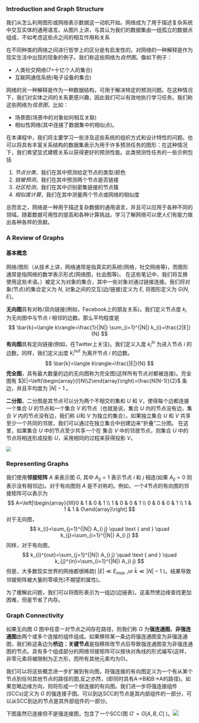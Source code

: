 ### Introduction and Graph Structure

我们从怎么利用图形或网络表示数据这一动机开始。网络成为了用于描述复杂系统中交互实体的通用语言。从图片上讲，与其认为我们的数据集由一组孤立的数据点组成，不如考虑这些点之间的相互作用和关系

在不同种类的网络之间进行哲学上的区分是有启发性的。对网络的一种解释是作为现实生活中出现的现象的例子。我们称这些网络为*自然图*。像如下例子：

- 人类社交网络(7+十亿个人的集合)
- 互联网通信系统(电子设备的集合)

网络的另一种解释是作为一种数据结构，可用于解决特定的预测问题。在这种情况下，我们对实体之间的关系更感兴趣，因此我们可以有效地执行学习任务。我们称这些网络为*信息图*，比如：

- 场景图(场景中的对象如何相互关联)
- 相似性网络(其中连接了数据集中的相似点)。

在本课程中，我们将主要学习一些涉及这些系统的组织方式和设计特性的问题。也可以将具有丰富关系结构的数据集表示为用于许多预测任务的图形：在这种情况下，我们希望显式建模关系以获得更好的预测性能。此类预测性任务的一些示例包括

1. *节点分类*，我们在其中预测给定节点的类型/颜色
2. *链接预测*，我们在其中预测两个节点是否链接
3. *社区检测*，我们在其中识别密集链接的节点簇
4. *相似度计算*，我们在其中测量两个节点或网络的相似度

总而言之，网络是一种用于描述复杂数据的通用语言，并且可以应用于各种不同的领域。随着数据可用性的提高和各种计算挑战，学习了解网络可以使人们有能力做出各种各样的贡献。

### A Review of Graphs

#### 基本概念

网络/图形（从技术上讲，网络通常是指真实的系统(网络，社交网络等)，而图形通常是指网络的数学表示形式(网络图，社会图等)。 在这些笔记中，我们将互换使用这些术语。）被定义为对象的集合，其中一些对象对通过链接连接。我们将对象(节点)的集合定义为 $N$, 对象之间的交互(边/链接)定义为 $E$, 将图形定义为 $G(N,E)$。

**无向图**具有对称/双向链接(例如，Facebook上的朋友关系)。我们定义节点度 $k_{i}$ 为无向图中与节点 $i$ 相邻的边数。那么平均程度是
$$
\bar{k}=\langle k\rangle=\frac{1}{|N|} \sum_{i=1}^{|N|} k_{i}=\frac{2|E|}{N}
$$
**有向图**具有定向链接(例如，在Twitter上关注)。我们定义入度 $k_{i}^{in}$ 为进入节点 $i$ 的边数。同样，我们定义出度 $k_{i}^{out}$ 为离开节点 $i$ 的边数。
$$
\bar{k}=\langle k\rangle=\frac{|E|}{N}
$$
**完全图**，具有最大数量的边的无向图称为完全图(这样所有节点对都被连接)。完全图有 $|E|=\left(\begin{array}{l}N\\2\end{array}\right)=\frac{N(N-1)}{2}$ 条边，并且平均度为 $|N|-1$ 。

**二分图**，二分图是其节点可以分为两个不相交的集和 $U$ 和 $V$，使得每个边都连接一个集合 $U$ 的节点和一个集合 $V$ 的节点（也就是说，集合 $U$ 内的节点没有边，集合 $V$ 内的节点没有边，我们称 $U$和 $V$  为独立的集合）。如果独立集合 $U$ 和 $V$ 共享至少一个共同的邻居，我们可以通过在独立集合中创建边来“折叠”二分图。
在这里，如果集合 $U$ 中的节点至少共享一个在 集合 $V$ 中的邻居节点，则集合 $U$  中的节点将相连形成投影 $U$，采用相同的过程来获得投影 $V$。

<img src="https://i.loli.net/2020/05/16/deuqbZmL42lOBiH.png" style="zoom:80%;" />

### Representing Graphs

我们使用**邻接矩阵** $A$ 来表示图 $G$, 其中 $A_{ij}=1$ 表示节点 $i$ 和 $j$ 相连(如果 $A_{ij}=0$ 则表示没有相邻边)。对于有向图则 $A$ 是不对称的。例如，一个4节点的有向图的邻接矩阵可以表示为
$$
A=\left[\begin{array}{llll}0 & 1 & 0 & 1 \\ 1 & 0 & 0 & 1 \\ 0 & 0 & 0 & 1 \\ 1 & 1 & 1 & 0\end{array}\right]
$$
对于无向图，
$$
k_{i}=\sum_{j=1}^{|N|} A_{i j} \quad \text { and } \quad k_{j}=\sum_{i=1}^{|N|} A_{i j}
$$
同样，对于有向图，
$$
k_{i}^{out}=\sum_{j=1}^{|N|} A_{i j} \quad \text { and } \quad k_{j}^{in}=\sum_{i=1}^{|N|} A_{i j}
$$
但是，大多数现实世界的网络都很稀疏( $|E| \ll E_{m a x}$ ,or $\bar{k} \ll |N|-1$ )。结果导致邻接矩阵被大量的零填充(不期望的属性)。

为了缓解此问题，我们可以将图形表示为一组边(边链表)。这虽然使边缘查找更加困难，但是节省了内存。

### Graph Connectivity

如果无向图 $G$ 图中任意一对节点之间存在路径，则我们称 $G$ 为**强连通图**。**非强连通图**由两个或多个连接的组件组成。如果移除某一条边将强连通图变为非强连通图，我们称这条边为**桥边**；**关键节点**是指移除改节点后导致强连通图变为非强连通图的节点。具有多个组成部分的网络邻接矩阵可以按块对角线的形式编写(这样，非零元素将被限制为正方形，而所有其他元素均为0)。

我们可以将这些概念进一步扩展到有向图，将强连接的有向图定义为一个有从某个节点到任何其他节点的路径的图,反之亦然，(即同时具有A→B和B→A的路径)。如果忽略边缘方向，则将形成一个弱连接的有向图。我们进一步将强连接组件(SCCs)定义为 $G$ 的强连接子图。可以到达SCC的节点是其内部组件的一部分，可以从SCC到达的节点是其外部组件的一部分。

下图虽然已连接但不是强连接图，包含了一个SCC(图 $G'=G[A,B,C]$ )。<img src="https://i.loli.net/2020/05/16/lQwopUVYiBH2u3h.png" style="zoom:100%;" />

